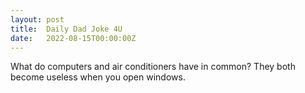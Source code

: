 ```yaml
---
layout: post
title:  Daily Dad Joke 4U
date:   2022-08-15T00:00:00Z
---
```

What do computers and air conditioners have in common? They both become useless when you open windows.
